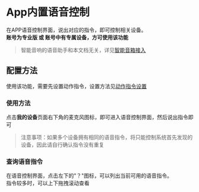 # App内置语音控制  
在APP语音控制界面，说出对应的指令，即可控制相关设备。  
**账号为专业版 或 账号中有专属设备，方可使用该功能**  
> 智能音响的语音助手和本文档无关，详见[智能音箱接入](https://diandeng.tech/doc/voice-assistant)  

## 配置方法  
使用该功能，需要先设置动作指令，设置方法见[动作指令设置](https://diandeng.tech/doc/actions-and-triggers)  

### 使用方法  
点击**我的设备**页面右下角的麦克风图标，即可进入语音控制界面，然后说出指令即可  
> 注意事项：如果多个设备拥有相同的语音指令，将只能控制系统首先发现的设备，因此请自行确认指令没有重复  

### 查询语音指令  
在语音控制界面，点击左下的"？"图标，可以列出当前可用的语音指令。   
指令较多时，可以上下拖拽滚动查看   
